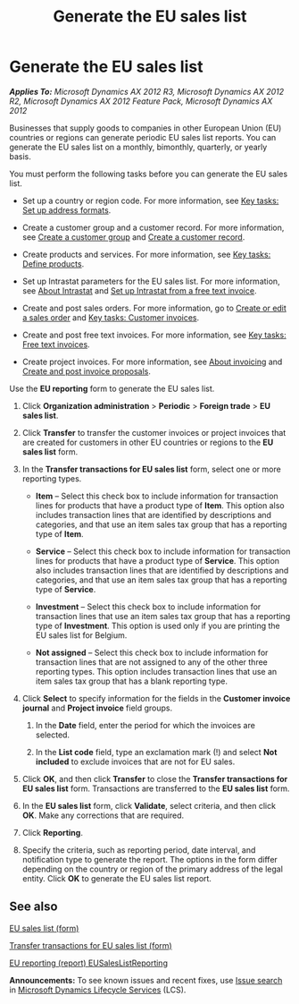 ﻿---
title: Generate the EU sales list
TOCTitle: Generate the EU sales list
ms:assetid: a0051422-f133-4f56-8140-383f2045250e
ms:mtpsurl: https://technet.microsoft.com/en-us/library/Gg213385(v=AX.60)
ms:contentKeyID: 36058766
ms.date: 04/18/2014
mtps_version: v=AX.60
f1_keywords:
- EU sales list
- European Union
- sales list
---

# Generate the EU sales list 


_**Applies To:** Microsoft Dynamics AX 2012 R3, Microsoft Dynamics AX 2012 R2, Microsoft Dynamics AX 2012 Feature Pack, Microsoft Dynamics AX 2012_

Businesses that supply goods to companies in other European Union (EU) countries or regions can generate periodic EU sales list reports. You can generate the EU sales list on a monthly, bimonthly, quarterly, or yearly basis.

You must perform the following tasks before you can generate the EU sales list.

  - Set up a country or region code. For more information, see [Key tasks: Set up address formats](key-tasks-set-up-address-formats.md).

  - Create a customer group and a customer record. For more information, see [Create a customer group](create-a-customer-group.md) and [Create a customer record](create-a-customer-record.md).

  - Create products and services. For more information, see [Key tasks: Define products](key-tasks-define-products.md).

  - Set up Intrastat parameters for the EU sales list. For more information, see [About Intrastat](about-intrastat.md) and [Set up Intrastat from a free text invoice](set-up-intrastat-from-a-free-text-invoice.md).

  - Create and post sales orders. For more information, go to [Create or edit a sales order](create-or-edit-a-sales-order.md) and [Key tasks: Customer invoices](key-tasks-customer-invoices.md).

  - Create and post free text invoices. For more information, see [Key tasks: Free text invoices](key-tasks-free-text-invoices.md).

  - Create project invoices. For more information, see [About invoicing](about-invoicing.md) and [Create and post invoice proposals](create-and-post-invoice-proposals.md).

Use the **EU reporting** form to generate the EU sales list.

1.  Click **Organization administration** \> **Periodic** \> **Foreign trade** \> **EU sales list**.

2.  Click **Transfer** to transfer the customer invoices or project invoices that are created for customers in other EU countries or regions to the **EU sales list** form.

3.  In the **Transfer transactions for EU sales list** form, select one or more reporting types.
    
      - **Item** – Select this check box to include information for transaction lines for products that have a product type of **Item**. This option also includes transaction lines that are identified by descriptions and categories, and that use an item sales tax group that has a reporting type of **Item**.
    
      - **Service** – Select this check box to include information for transaction lines for products that have a product type of **Service**. This option also includes transaction lines that are identified by descriptions and categories, and that use an item sales tax group that has a reporting type of **Service**.
    
      - **Investment** – Select this check box to include information for transaction lines that use an item sales tax group that has a reporting type of **Investment**. This option is used only if you are printing the EU sales list for Belgium.
    
      - **Not assigned** – Select this check box to include information for transaction lines that are not assigned to any of the other three reporting types. This option includes transaction lines that use an item sales tax group that has a blank reporting type.

4.  Click **Select** to specify information for the fields in the **Customer invoice journal** and **Project invoice** field groups.
    
    1.  In the **Date** field, enter the period for which the invoices are selected.
    
    2.  In the **List code** field, type an exclamation mark (\!) and select **Not included** to exclude invoices that are not for EU sales.

5.  Click **OK**, and then click **Transfer** to close the **Transfer transactions for EU sales list** form. Transactions are transferred to the **EU sales list** form.

6.  In the **EU sales list** form, click **Validate**, select criteria, and then click **OK**. Make any corrections that are required.

7.  Click **Reporting**.

8.  Specify the criteria, such as reporting period, date interval, and notification type to generate the report. The options in the form differ depending on the country or region of the primary address of the legal entity. Click **OK** to generate the EU sales list report.

## See also

[EU sales list (form)](https://technet.microsoft.com/en-us/library/aa596355\(v=ax.60\))

[Transfer transactions for EU sales list (form)](https://technet.microsoft.com/en-us/library/aa499405\(v=ax.60\))

[EU reporting (report) EUSalesListReporting](eu-reporting-report-eusaleslistreporting.md)

  
**Announcements:** To see known issues and recent fixes, use [Issue search](http://go.microsoft.com/fwlink/?linkid=389258) in [Microsoft Dynamics Lifecycle Services](http://go.microsoft.com/fwlink/?linkid=306505) (LCS).

